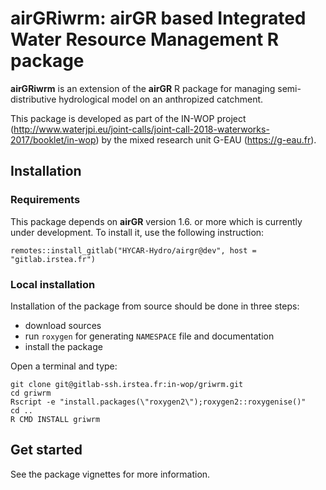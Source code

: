 # airGRiwrm: airGR based Integrated Water Resource Management R package

**airGRiwrm** is an extension of the **airGR** R package for managing semi-distributive hydrological model on an anthropized catchment.

This package is developed as part of the IN-WOP project (http://www.waterjpi.eu/joint-calls/joint-call-2018-waterworks-2017/booklet/in-wop) by the mixed research unit G-EAU (https://g-eau.fr).

## Installation

### Requirements

This package depends on **airGR** version 1.6. or more which is currently under development. To install it, use the following instruction:

```
remotes::install_gitlab("HYCAR-Hydro/airgr@dev", host = "gitlab.irstea.fr")
```

### Local installation

Installation of the package from source should be done in three steps:

- download sources
- run `roxygen` for generating `NAMESPACE` file and documentation
- install the package

Open a terminal and type:

```shell
git clone git@gitlab-ssh.irstea.fr:in-wop/griwrm.git
cd griwrm
Rscript -e "install.packages(\"roxygen2\");roxygen2::roxygenise()"
cd ..
R CMD INSTALL griwrm
```

## Get started

See the package vignettes for more information.
